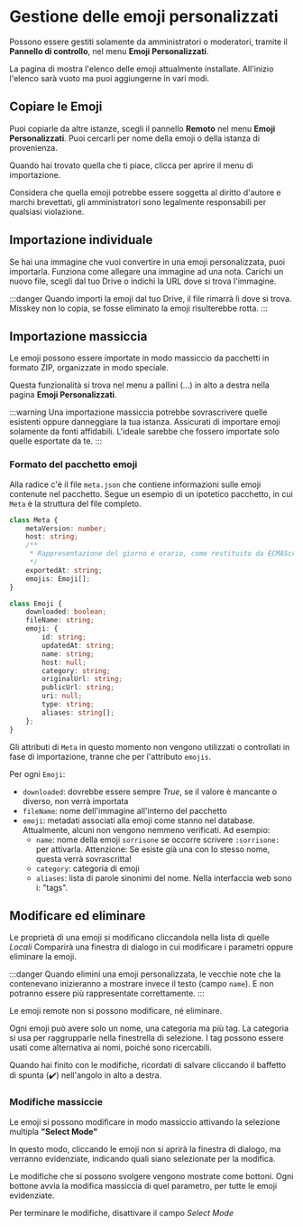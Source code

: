 # Gestione delle emoji personalizzati

Possono essere gestiti solamente da amministratori o moderatori, tramite il **Pannello di controllo**, nel menu **Emoji Personalizzati**.

La pagina di mostra l'elenco delle emoji attualmente installate. All'inizio l'elenco sarà vuoto ma puoi aggiungerne in vari modi.

## Copiare le Emoji

Puoi copiarle da altre istanze, scegli il pannello **Remoto** nel menu **Emoji Personalizzati**.
Puoi cercarli per nome della emoji o della istanza di provenienza.

Quando hai trovato quella che ti piace, clicca per aprire il menu di importazione.

Considera che quella emoji potrebbe essere soggetta al diritto d'autore e marchi brevettati, gli amministratori sono legalmente responsabili per qualsiasi violazione.

## Importazione individuale

Se hai una immagine che vuoi convertire in una emoji personalizzata, puoi importarla. Funziona come allegare una immagine ad una nota.
Carichi un nuovo file, scegli dal tuo Drive o indichi la URL dove si trova l'immagine.

:::danger
Quando importi la emoji dal tuo Drive, il file rimarrà lì dove si trova.
Misskey non lo copia, se fosse eliminato la emoji risulterebbe rotta.
:::

## Importazione massiccia

Le emoji possono essere importate in modo massiccio da pacchetti in formato ZIP, organizzate in modo speciale.

Questa funzionalità si trova nel menu a pallini (...) in alto a destra nella pagina **Emoji Personalizzati**.

:::warning
Una importazione massiccia potrebbe sovrascrivere quelle esistenti oppure danneggiare la tua istanza.
Assicurati di importare emoji solamente da fonti affidabili. L'ideale sarebbe che fossero importate solo quelle esportate da te.
:::

### Formato del pacchetto emoji

Alla radice c'è il file `meta.json` che contiene informazioni sulle emoji contenute nel pacchetto.
Segue un esempio di un ipotetico pacchetto, in cui `Meta` è la struttura del file completo.

```typescript
class Meta {
	metaVersion: number;
	host: string;
	/**
	 * Rappresentazione del giorno e orario, come restituito da ECMAScript `Date.prototype.toString`.
	 */
	exportedAt: string;
	emojis: Emoji[];
}

class Emoji {
	downloaded: boolean;
	fileName: string;
	emoji: {
		id: string;
		updatedAt: string;
		name: string;
		host: null;
		category: string;
		originalUrl: string;
		publicUrl: string;
		uri: null;
		type: string;
		aliases: string[];
	};
}
```

Gli attributi di `Meta` in questo momento non vengono utilizzati o controllati in fase di importazione, tranne che per l'attributo `emojis`.

Per ogni `Emoji`:

- `downloaded`: dovrebbe essere sempre _True_, se il valore è mancante o diverso, non verrà importata
- `fileName`: nome dell'immagine all'interno del pacchetto
- `emoji`: metadati associati alla emoji come stanno nel database. Attualmente, alcuni non vengono nemmeno verificati. Ad esempio:
  - `name`: nome della emoji `sorrisone` se occorre scrivere `:sorrisone:` per attivarla. Attenzione: Se esiste già una con lo stesso nome, questa verrà sovrascritta!
  - `category`: categoria di emoji
  - `aliases`: lista di parole sinonimi del nome. Nella interfaccia web sono i: "tags".

## Modificare ed eliminare

Le proprietà di una emoji si modificano cliccandola nella lista di quelle _Locali_
Comparirà una finestra di dialogo in cui modificare i parametri oppure eliminare la emoji.

:::danger
Quando elimini una emoji personalizzata, le vecchie note che la contenevano inizieranno a mostrare invece il testo (campo `name`). E non potranno essere più rappresentate correttamente.
:::

Le emoji remote non si possono modificare, né eliminare.

Ogni emoji può avere solo un nome, una categoria ma più tag.
La categoria si usa per raggrupparle nella finestrella di selezione.
I tag possono essere usati come alternativa ai nomi, poiché sono ricercabili.

Quando hai finito con le modifiche, ricordati di salvare cliccando il baffetto di spunta (✔️) nell'angolo in alto a destra.

### Modifiche massiccie

Le emoji si possono modificare in modo massiccio attivando la selezione multipla **"Select Mode"**

In questo modo, cliccando le emoji non si aprirà la finestra di dialogo, ma verranno evidenziate, indicando quali siano selezionate per la modifica.

Le modifiche che si possono svolgere vengono mostrate come bottoni. Ogni bottone avvia la modifica massiccia di quel parametro, per tutte le emoji evidenziate.

Per terminare le modifiche, disattivare il campo _Select Mode_
